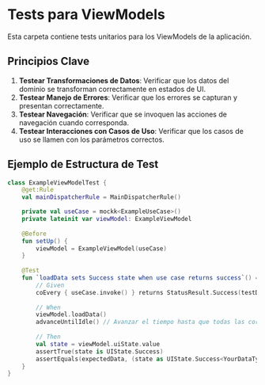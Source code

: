 # Tests para ViewModels

Esta carpeta contiene tests unitarios para los ViewModels de la aplicación.

## Principios Clave

1. **Testear Transformaciones de Datos**: Verificar que los datos del dominio se transforman correctamente en estados de UI.
2. **Testear Manejo de Errores**: Verificar que los errores se capturan y presentan correctamente.
3. **Testear Navegación**: Verificar que se invoquen las acciones de navegación cuando corresponda.
4. **Testear Interacciones con Casos de Uso**: Verificar que los casos de uso se llamen con los parámetros correctos.

## Ejemplo de Estructura de Test

```kotlin
class ExampleViewModelTest {
    @get:Rule
    val mainDispatcherRule = MainDispatcherRule()

    private val useCase = mockk<ExampleUseCase>()
    private lateinit var viewModel: ExampleViewModel
    
    @Before
    fun setUp() {
        viewModel = ExampleViewModel(useCase)
    }
    
    @Test
    fun `loadData sets Success state when use case returns success`() = runTest {
        // Given
        coEvery { useCase.invoke() } returns StatusResult.Success(testData)
        
        // When
        viewModel.loadData()
        advanceUntilIdle() // Avanzar el tiempo hasta que todas las corrutinas estén completas
        
        // Then
        val state = viewModel.uiState.value
        assertTrue(state is UIState.Success)
        assertEquals(expectedData, (state as UIState.Success<YourDataType>).data)
    }
}